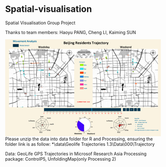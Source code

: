 # Spatial-visualisation
Spatial Visualisation Group Project 

Thanks to team members: Haoyu PANG, Cheng LI, Kaiming SUN

<img src="Capture.png" alt="" style="float: left; margin-right: 10px;" />  

Please unzip the data into data folder for R and Processing, ensuring the folder link is as follow:
*\data\Geolife Trajectories 1.3\Data\000\Trajectory

Data: GeoLife GPS Trajectories in Microsof Research Asia
Processing package: ControlP5, UnfoldingMap(only Processing 2)

